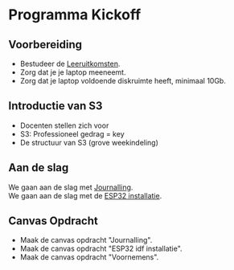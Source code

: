 # Programma Kickoff

## Voorbereiding

- Bestudeer de [Leeruitkomsten](../../README.md).
- Zorg dat je je laptop meeneemt. 
- Zorg dat je laptop voldoende diskruimte heeft, minimaal 10Gb.

## Introductie van S3

- Docenten stellen zich voor
- S3: Professioneel gedrag = key
- De structuur van S3 (grove weekindeling)

## Aan de slag

We gaan aan de slag met [Journalling](../organisatorisch/journaliseren.md).  
We gaan aan de slag met de  [ESP32 installatie](../../infrastructuur/ESP32-IDF-opzet/ESP32-IDF-opzet-Windows.md).

## Canvas Opdracht
- Maak de canvas opdracht "Journalling".
- Maak de canvas opdracht "ESP32 idf installatie".
- Maak de canvas opdracht "Voornemens".
